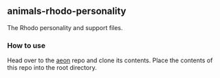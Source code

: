 ## animals-rhodo-personality

The Rhodo personality and support files.

### How to use

Head over to the [aeon](httos://github.com/cartheur/aeon) repo and clone its contents. Place the contents of this repo into the root directory.
